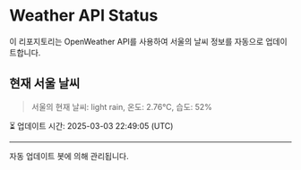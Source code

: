 
# Weather API Status

이 리포지토리는 OpenWeather API를 사용하여 서울의 날씨 정보를 자동으로 업데이트합니다.

## 현재 서울 날씨
> 서울의 현재 날씨: light rain, 온도: 2.76°C, 습도: 52%

⏳ 업데이트 시간: 2025-03-03 22:49:05 (UTC)

---
자동 업데이트 봇에 의해 관리됩니다.
